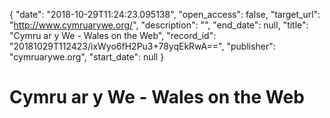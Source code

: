 {
  "date": "2018-10-29T11:24:23.095138", 
  "open_access": false, 
  "target_url": "http://www.cymruarywe.org/", 
  "description": "", 
  "end_date": null, 
  "title": "Cymru ar y We - Wales on the Web", 
  "record_id": "20181029T112423/ixWyo6fH2Pu3+78yqEkRwA==", 
  "publisher": "cymruarywe.org", 
  "start_date": null
}

# Cymru ar y We - Wales on the Web

